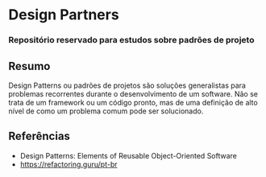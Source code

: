 # Design Partners

### Repositório reservado para estudos sobre padrões de projeto

## Resumo 

Design Patterns ou padrões de projetos são soluções generalistas para problemas recorrentes durante o desenvolvimento de um software. Não se trata de um framework ou um código pronto, mas de uma definição de alto nível de como um problema comum pode ser solucionado.

## Referências

- Design Patterns: Elements of Reusable Object-Oriented Software
- https://refactoring.guru/pt-br
